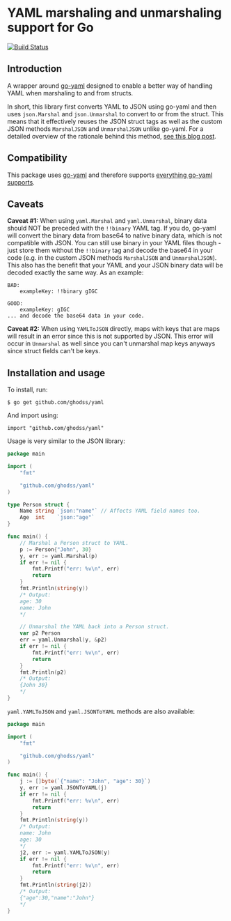 # YAML marshaling and unmarshaling support for Go

[![Build Status](https://travis-ci.org/ghodss/yaml.svg)](https://travis-ci.org/ghodss/yaml)

## Introduction

A wrapper around [go-yaml](https://github.com/go-yaml/yaml) designed to enable a better way of handling YAML when marshaling to and from structs.

In short, this library first converts YAML to JSON using go-yaml and then uses `json.Marshal` and `json.Unmarshal` to convert to or from the struct. This means that it effectively reuses the JSON struct tags as well as the custom JSON methods `MarshalJSON` and `UnmarshalJSON` unlike go-yaml. For a detailed overview of the rationale behind this method, [see this blog post](http://ghodss.com/2014/the-right-way-to-handle-yaml-in-golang/).

## Compatibility

This package uses [go-yaml](https://github.com/go-yaml/yaml) and therefore supports [everything go-yaml supports](https://github.com/go-yaml/yaml#compatibility).

## Caveats

**Caveat #1:** When using `yaml.Marshal` and `yaml.Unmarshal`, binary data should NOT be preceded with the `!!binary` YAML tag. If you do, go-yaml will convert the binary data from base64 to native binary data, which is not compatible with JSON. You can still use binary in your YAML files though - just store them without the `!!binary` tag and decode the base64 in your code (e.g. in the custom JSON methods `MarshalJSON` and `UnmarshalJSON`). This also has the benefit that your YAML and your JSON binary data will be decoded exactly the same way. As an example:

```
BAD:
    exampleKey: !!binary gIGC

GOOD:
    exampleKey: gIGC
... and decode the base64 data in your code.
```

**Caveat #2:** When using `YAMLToJSON` directly, maps with keys that are maps will result in an error since this is not supported by JSON. This error will occur in `Unmarshal` as well since you can't unmarshal map keys anyways since struct fields can't be keys.

## Installation and usage

To install, run:

```
$ go get github.com/ghodss/yaml
```

And import using:

```
import "github.com/ghodss/yaml"
```

Usage is very similar to the JSON library:

```go
package main

import (
    "fmt"

    "github.com/ghodss/yaml"
)

type Person struct {
    Name string `json:"name"` // Affects YAML field names too.
    Age  int    `json:"age"`
}

func main() {
    // Marshal a Person struct to YAML.
    p := Person{"John", 30}
    y, err := yaml.Marshal(p)
    if err != nil {
        fmt.Printf("err: %v\n", err)
        return
    }
    fmt.Println(string(y))
    /* Output:
    age: 30
    name: John
    */

    // Unmarshal the YAML back into a Person struct.
    var p2 Person
    err = yaml.Unmarshal(y, &p2)
    if err != nil {
        fmt.Printf("err: %v\n", err)
        return
    }
    fmt.Println(p2)
    /* Output:
    {John 30}
    */
}
```

`yaml.YAMLToJSON` and `yaml.JSONToYAML` methods are also available:

```go
package main

import (
    "fmt"

    "github.com/ghodss/yaml"
)

func main() {
    j := []byte(`{"name": "John", "age": 30}`)
    y, err := yaml.JSONToYAML(j)
    if err != nil {
        fmt.Printf("err: %v\n", err)
        return
    }
    fmt.Println(string(y))
    /* Output:
    name: John
    age: 30
    */
    j2, err := yaml.YAMLToJSON(y)
    if err != nil {
        fmt.Printf("err: %v\n", err)
        return
    }
    fmt.Println(string(j2))
    /* Output:
    {"age":30,"name":"John"}
    */
}
```
